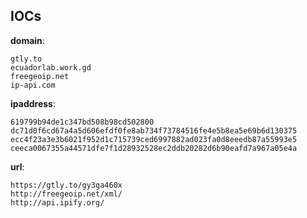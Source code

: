 
## IOCs

__domain__:

```text
gtly.to
ecuadorlab.work.gd
freegeoip.net
ip-api.com
```
__ipaddress__:

```text
619799b94de1c347bd508b98cd502800
dc71d0f6cd67a4a5d606efdf0fe8ab734f73784516fe4e5b8ea5e69b6d130375
ecc4f23a3e3b6021f952d1c715739ced6997882ad023fa0d8eeedb87a55993e5
ceeca0067355a44571dfe7f1d28932528ec2ddb20282d6b90eafd7a967a05e4a
```
__url__:

```text
https://gtly.to/gy3ga460x
http://freegeoip.net/xml/
http://api.ipify.org/
```